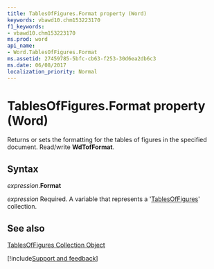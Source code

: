 ```yaml
---
title: TablesOfFigures.Format property (Word)
keywords: vbawd10.chm153223170
f1_keywords:
- vbawd10.chm153223170
ms.prod: word
api_name:
- Word.TablesOfFigures.Format
ms.assetid: 27459785-5bfc-cb63-f253-30d6ea2db6c3
ms.date: 06/08/2017
localization_priority: Normal
---
```



# TablesOfFigures.Format property (Word)

Returns or sets the formatting for the tables of figures in the specified document. Read/write  **WdTofFormat**.


## Syntax

_expression_.**Format**

_expression_ Required. A variable that represents a '[TablesOfFigures](Word.tablesoffigures.md)' collection.


## See also


[TablesOfFigures Collection Object](Word.tablesoffigures.md)

[!include[Support and feedback](~/includes/feedback-boilerplate.md)]